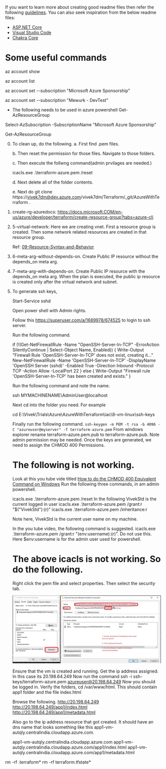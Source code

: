 
If you want to learn more about creating good readme files then refer the following [guidelines](https://docs.microsoft.com/en-us/azure/devops/repos/git/create-a-readme?view=azure-devops). You can also seek inspiration from the below readme files:
- [ASP.NET Core](https://github.com/aspnet/Home)
- [Visual Studio Code](https://github.com/Microsoft/vscode)
- [Chakra Core](https://github.com/Microsoft/ChakraCore)

# Some useful commands

az account show

az account list

az account set --subscription "Microsoft Azure Sponsorship"

az account set --subscription "Mewurk - DevTest"

 - The following needs to be used in azure powershell
Get-AzResourceGroup

Select-AzSubscription -SubscriptionName "Microsoft Azure Sponsorship"

Get-AzResourceGroup


0. To clean up, do the following.
    a. First find .pem files. 

    b. Then reset the permission for those files. Navigate to those folders. 

    c. Then execute the follwng command(admin prvilages are needed.)

    icacls.exe .\terraform-azure.pem /reset 

    d. Next delete all of the folder contents.

    e. Next do git clone https://vivek7dm@dev.azure.com/vivek7dm/Terraform/_git/AzureWithTerraform .
  
1. create-rg-azuredocs: https://docs.microsoft.COM/en-us/azure/developer/terraform/create-resource-group?tabs=azure-cli

2. 5-virtual-network: Here we are creating vnet. First a resource group is created. Then some network related resources are created in that resource group.
    
    Ref: [09-Resource-Syntax-and-Behavior](https://github.com/stacksimplify/hashicorp-certified-terraform-associate-on-azure/tree/main/09-Resource-Syntax-and-Behavior)

6. 6-meta-arg-without-depends-on. Create Public IP resource without the depends_on meta arg.
7. 7-meta-arg-with-depends-on. Create Public IP resource with the depends_on meta arg. When the plan is executed, the public ip resource is created only after the virtual network and subnet.

8. To generate ssh keys, 

    Start-Service sshd

    Open power shell with Admin rights.

    Follow this https://superuser.com/a/1689978/674525 to login to ssh server. 

    Run the following command.

    if (!(Get-NetFirewallRule -Name "OpenSSH-Server-In-TCP" -ErrorAction SilentlyContinue | Select-Object Name, Enabled)) {
        Write-Output "Firewall Rule 'OpenSSH-Server-In-TCP' does not exist, creating it..."
        New-NetFirewallRule -Name 'OpenSSH-Server-In-TCP' -DisplayName 'OpenSSH Server (sshd)' -Enabled True -Direction Inbound -Protocol TCP -Action Allow -LocalPort 22
    } else {
        Write-Output "Firewall rule 'OpenSSH-Server-In-TCP' has been created and exists."
    }

    Run the following command and note the name.

    [System.Security.Principal.WindowsIdentity]::GetCurrent().Name

    ssh MYMACHINENAME\AdminUser@localhost 

    Next cd into the folder you need. For example

    cd E:\Vivek\Trials\Azure\AzureWithTerraform\iac\8-vm-linux\ssh-keys

    Finally run the following command. 
    `ssh-keygen -m PEM -t rsa -b 4096 -C "azureuser@myserver" -f terraform-azure.pem`
    From windows explorer rename terraform-azure.pem.pub to terraform-azure.pub. Note admin permission may be needed.
    Once the keys are generated, we need to assign the CHMOD 400 Permissions. 

    # The following is not working.
    Look at this you tube vide titled [How to do the CHMOD 400 Equivalent Command on Windows](https://www.youtube.com/watch?v=P1erVo5X3Bs)
    Run the following three commands, in am admin powershell.

    icacls.exe .\terraform-azure.pem /reset
    In the following VivekStd is the current logged in user
    icacls.exe .\terraform-azure.pem /grant:r "$("VivekStd"):(r)"
    icacls.exe .\terraform-azure.pem /inheritance:r

    Note here, VivekStd is the current user name on my machine.

    In the you tube video, the following command is suggested.
    icacls.exe .\terraform-azure.pem /grant:r "$($env:username):(r)". Do not use this. Here $env:username is for the admin user used for powershell.

    # The above icacls is not working. So do the following.
    Right click the pem file and select properties. Then select the security tab.

    ![File Permissions for pem file](iac/8-vm-linux/FilePermissionsForPemFile.jpg "File Permissions for pem file")

    Ensure that the vm is created and running. Get the ip address assigned. In this case its 20.198.64.249
    Now run the command
    ssh -i ssh-keys/terraform-azure.pem azureuser@20.198.64.249
    Now you should be logged in. 
    Verify the folders, cd /var/www/html. This should contain app1 folder and the file index.html
    

    Browse the following.
    http://20.198.64.249
    http://20.198.64.249/app1/index.html
    http://20.198.64.249/app1/metadata.html

    Also go to the ip address resource that got created. It should have an dns name that looks something like this app1-vm-autqly.centralindia.cloudapp.azure.com.

    app1-vm-autqly.centralindia.cloudapp.azure.com
    app1-vm-autqly.centralindia.cloudapp.azure.com/app1/index.html
    app1-vm-autqly.centralindia.cloudapp.azure.com/app1/metadata.html

    
    

rm -rf .terraform*
rm -rf terraform.tfstate*